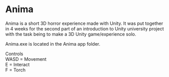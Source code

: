 # Anima  

Anima is a short 3D horror experience made with Unity. It was put together in 4 weeks for the second part of an introduction to Unity university project with the task being to make a 3D Unity game/experience solo.

Anima.exe is located in the Anima app folder.  

Controls  
WASD = Movement  
E = Interact  
F = Torch  
